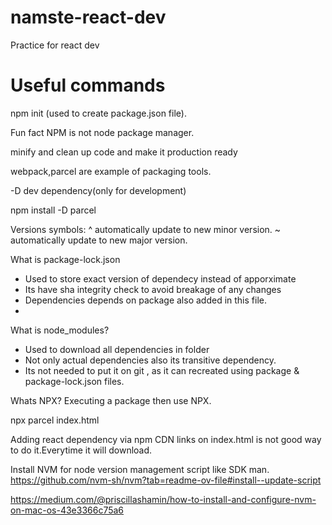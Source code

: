 # namste-react-dev
Practice for react dev 

# Useful commands

npm init (used to create package.json file). 

Fun fact NPM is not node package manager.

minify and clean up code and make it production ready

webpack,parcel are example of packaging tools.

-D dev dependency(only for development)

npm install -D parcel

Versions symbols:
^ automatically update to new minor version.
~ automatically update to new major version.

What is package-lock.json
- Used to store exact version of dependecy instead of apporximate
- Its have sha integrity check to avoid breakage of any changes
- Dependencies depends on package also added in this file.
- 

What is node_modules?
- Used to download all dependencies in folder
- Not only actual dependencies also its transitive dependency.
- Its not needed to put it on git , as it can recreated using package & package-lock.json files.

Whats NPX?
Executing a package then use NPX.

npx parcel index.html


Adding react dependency via npm
CDN links on index.html is not good way to do it.Everytime it will download.

Install NVM for node version management script like SDK man.
https://github.com/nvm-sh/nvm?tab=readme-ov-file#install--update-script

https://medium.com/@priscillashamin/how-to-install-and-configure-nvm-on-mac-os-43e3366c75a6






